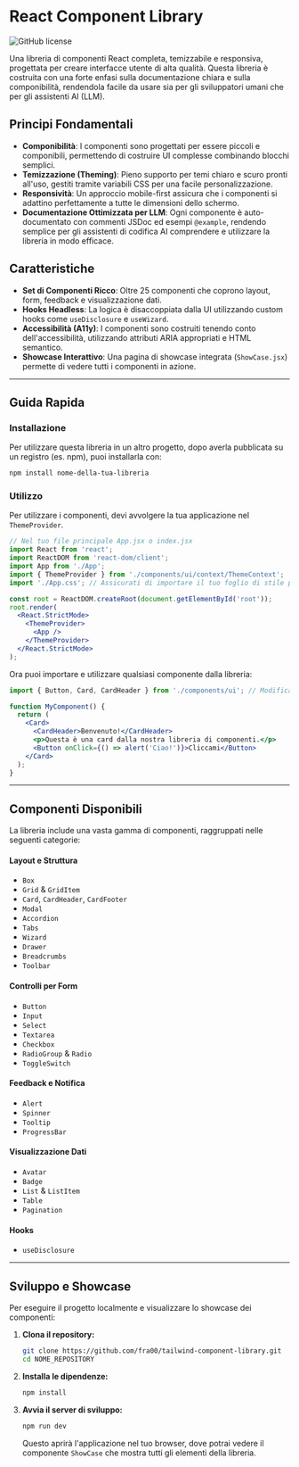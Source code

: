 # React Component Library

![GitHub license](https://img.shields.io/badge/license-MIT-blue.svg)

Una libreria di componenti React completa, temizzabile e responsiva, progettata per creare interfacce utente di alta qualità. Questa libreria è costruita con una forte enfasi sulla documentazione chiara e sulla componibilità, rendendola facile da usare sia per gli sviluppatori umani che per gli assistenti AI (LLM).

## Principi Fondamentali

- **Componibilità**: I componenti sono progettati per essere piccoli e componibili, permettendo di costruire UI complesse combinando blocchi semplici.
- **Temizzazione (Theming)**: Pieno supporto per temi chiaro e scuro pronti all'uso, gestiti tramite variabili CSS per una facile personalizzazione.
- **Responsività**: Un approccio mobile-first assicura che i componenti si adattino perfettamente a tutte le dimensioni dello schermo.
- **Documentazione Ottimizzata per LLM**: Ogni componente è auto-documentato con commenti JSDoc ed esempi `@example`, rendendo semplice per gli assistenti di codifica AI comprendere e utilizzare la libreria in modo efficace.

## Caratteristiche

- **Set di Componenti Ricco**: Oltre 25 componenti che coprono layout, form, feedback e visualizzazione dati.
- **Hooks Headless**: La logica è disaccoppiata dalla UI utilizzando custom hooks come `useDisclosure` e `useWizard`.
- **Accessibilità (A11y)**: I componenti sono costruiti tenendo conto dell'accessibilità, utilizzando attributi ARIA appropriati e HTML semantico.
- **Showcase Interattivo**: Una pagina di showcase integrata (`ShowCase.jsx`) permette di vedere tutti i componenti in azione.

---

## Guida Rapida

### Installazione

Per utilizzare questa libreria in un altro progetto, dopo averla pubblicata su un registro (es. npm), puoi installarla con:

```bash
npm install nome-della-tua-libreria
```

### Utilizzo

Per utilizzare i componenti, devi avvolgere la tua applicazione nel `ThemeProvider`.

```javascriptreact
// Nel tuo file principale App.jsx o index.jsx
import React from 'react';
import ReactDOM from 'react-dom/client';
import App from './App';
import { ThemeProvider } from './components/ui/context/ThemeContext';
import './App.css'; // Assicurati di importare il tuo foglio di stile principale con le variabili del tema

const root = ReactDOM.createRoot(document.getElementById('root'));
root.render(
  <React.StrictMode>
    <ThemeProvider>
      <App />
    </ThemeProvider>
  </React.StrictMode>
);
```

Ora puoi importare e utilizzare qualsiasi componente dalla libreria:

```javascriptreact
import { Button, Card, CardHeader } from './components/ui'; // Modifica il percorso in base alla tua struttura

function MyComponent() {
  return (
    <Card>
      <CardHeader>Benvenuto!</CardHeader>
      <p>Questa è una card dalla nostra libreria di componenti.</p>
      <Button onClick={() => alert('Ciao!')}>Cliccami</Button>
    </Card>
  );
}
```

---

## Componenti Disponibili

La libreria include una vasta gamma di componenti, raggruppati nelle seguenti categorie:

#### Layout e Struttura

- `Box`
- `Grid` & `GridItem`
- `Card`, `CardHeader`, `CardFooter`
- `Modal`
- `Accordion`
- `Tabs`
- `Wizard`
- `Drawer`
- `Breadcrumbs`
- `Toolbar`

#### Controlli per Form

- `Button`
- `Input`
- `Select`
- `Textarea`
- `Checkbox`
- `RadioGroup` & `Radio`
- `ToggleSwitch`

#### Feedback e Notifica

- `Alert`
- `Spinner`
- `Tooltip`
- `ProgressBar`

#### Visualizzazione Dati

- `Avatar`
- `Badge`
- `List` & `ListItem`
- `Table`
- `Pagination`

#### Hooks

- `useDisclosure`

---

## Sviluppo e Showcase

Per eseguire il progetto localmente e visualizzare lo showcase dei componenti:

1.  **Clona il repository:**

    ```bash
    git clone https://github.com/fra00/tailwind-component-library.git
    cd NOME_REPOSITORY
    ```

2.  **Installa le dipendenze:**

    ```bash
    npm install
    ```

3.  **Avvia il server di sviluppo:**
    ```bash
    npm run dev
    ```
    Questo aprirà l'applicazione nel tuo browser, dove potrai vedere il componente `ShowCase` che mostra tutti gli elementi della libreria.

